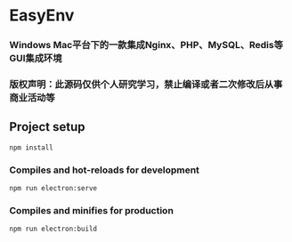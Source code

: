 # EasyEnv
### Windows Mac平台下的一款集成Nginx、PHP、MySQL、Redis等GUI集成环境
### 版权声明：此源码仅供个人研究学习，禁止编译或者二次修改后从事商业活动等
## Project setup
```
npm install
```

### Compiles and hot-reloads for development
```
npm run electron:serve
```

### Compiles and minifies for production
```
npm run electron:build
```